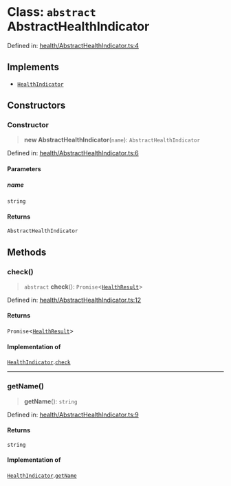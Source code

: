 # Class: `abstract` AbstractHealthIndicator

Defined in: [health/AbstractHealthIndicator.ts:4](https://github.com/actuatorjs/actuatorjs/blob/64baddb9a0ce51aa12b7b5f27d1deac02ba881d9/src/health/AbstractHealthIndicator.ts#L4)

## Implements

- [`HealthIndicator`](../interfaces/HealthIndicator.md)

## Constructors

### Constructor

> **new AbstractHealthIndicator**(`name`): `AbstractHealthIndicator`

Defined in: [health/AbstractHealthIndicator.ts:6](https://github.com/actuatorjs/actuatorjs/blob/64baddb9a0ce51aa12b7b5f27d1deac02ba881d9/src/health/AbstractHealthIndicator.ts#L6)

#### Parameters

##### name

`string`

#### Returns

`AbstractHealthIndicator`

## Methods

### check()

> `abstract` **check**(): `Promise`\<[`HealthResult`](../interfaces/HealthResult.md)\>

Defined in: [health/AbstractHealthIndicator.ts:12](https://github.com/actuatorjs/actuatorjs/blob/64baddb9a0ce51aa12b7b5f27d1deac02ba881d9/src/health/AbstractHealthIndicator.ts#L12)

#### Returns

`Promise`\<[`HealthResult`](../interfaces/HealthResult.md)\>

#### Implementation of

[`HealthIndicator`](../interfaces/HealthIndicator.md).[`check`](../interfaces/HealthIndicator.md#check)

***

### getName()

> **getName**(): `string`

Defined in: [health/AbstractHealthIndicator.ts:9](https://github.com/actuatorjs/actuatorjs/blob/64baddb9a0ce51aa12b7b5f27d1deac02ba881d9/src/health/AbstractHealthIndicator.ts#L9)

#### Returns

`string`

#### Implementation of

[`HealthIndicator`](../interfaces/HealthIndicator.md).[`getName`](../interfaces/HealthIndicator.md#getname)
